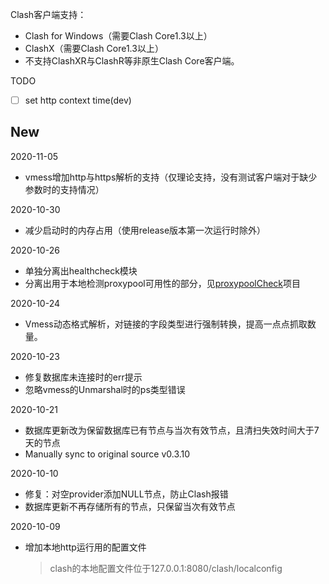 Clash客户端支持：
- Clash for Windows（需要Clash Core1.3以上）
- ClashX（需要Clash Core1.3以上）
- 不支持ClashXR与ClashR等非原生Clash Core客户端。

TODO
- [ ] set http context time(dev)

## New

2020-11-05
- vmess增加http与https解析的支持（仅理论支持，没有测试客户端对于缺少参数时的支持情况）

2020-10-30
- 减少启动时的内存占用（使用release版本第一次运行时除外）

2020-10-26
- 单独分离出healthcheck模块
- 分离出用于本地检测proxypool可用性的部分，见[proxypoolCheck](https://github.com/Sansui233/proxypoolCheck)项目

2020-10-24
- Vmess动态格式解析，对链接的字段类型进行强制转换，提高一点点抓取数量。

2020-10-23
- 修复数据库未连接时的err提示
- 忽略vmess的Unmarshal时的ps类型错误

2020-10-21
- 数据库更新改为保留数据库已有节点与当次有效节点，且清扫失效时间大于7天的节点
- Manually sync to original source v0.3.10

2020-10-10
- 修复：对空provider添加NULL节点，防止Clash报错
- 数据库更新不再存储所有的节点，只保留当次有效节点

2020-10-09
- 增加本地http运行用的配置文件  
    > clash的本地配置文件位于127.0.0.1:8080/clash/localconfig